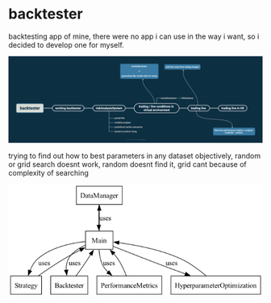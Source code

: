# backtester
backtesting app of mine, there were no app i can use in the way i want, so i decided to develop one for myself.

![plan](https://github.com/cemdusenkalkan/backtester/blob/main/backtester.png)

trying to find out how to best parameters in any dataset objectively, random or grid search doesnt work, random doesnt find it, grid cant because of complexity of searching

![structure](https://github.com/cemdusenkalkan/backtester/blob/main/project_structure.png)

